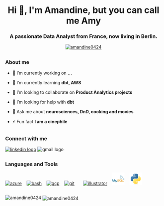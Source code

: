 <h1 align="center">Hi 👋, I'm Amandine, but you can call me Amy</h1>
<h3 align="center">A passionate Data Analyst from France, now living in Berlin.</h3>

<p align="center"> <a href="https://github.com/ryo-ma/github-profile-trophy"><img src="https://github-profile-trophy.vercel.app/?username=amandine0424" alt="amandine0424" /></a> </p>

###
## <h3 align="left">About me</h3>

- 🔭 I’m currently working on **...**

- 🌱 I’m currently learning **dbt, AWS**

- 👯 I’m looking to collaborate on **Product Analytics projects**

- 🤝 I’m looking for help with **dbt**

- 💬 Ask me about **neurosciences, DnD, cooking and movies**

- ⚡ Fun fact **I am a cinephile**

###

## <h3 align="left">Connect with me</h3>
<div align="left">
<a href="https://linkedin.com/in/amandine-croset-data-analyst" target="blank"><img src="https://raw.githubusercontent.com/maurodesouza/profile-readme-generator/master/src/assets/icons/social/linkedin/default.svg" width="52" height="40" alt="linkedin logo"/></a>
<img src="https://raw.githubusercontent.com/maurodesouza/profile-readme-generator/master/src/assets/icons/social/gmail/default.svg" width="52" height="40" alt="gmail logo"  />
</div>

###

## <h3 align="left">Languages and Tools</h3>
<p align="left"><a href="https://azure.microsoft.com/en-in/" target="_blank" rel="noreferrer"><img src="https://www.vectorlogo.zone/logos/microsoft_azure/microsoft_azure-icon.svg" alt="azure" width="40" height="40"/></a><img width="12" />
<a href="https://www.gnu.org/software/bash/" target="_blank" rel="noreferrer"><img src="https://www.vectorlogo.zone/logos/gnu_bash/gnu_bash-icon.svg" alt="bash" width="40" height="40"/></a><img width="12" />
<a href="https://cloud.google.com" target="_blank" rel="noreferrer"><img src="https://www.vectorlogo.zone/logos/google_cloud/google_cloud-icon.svg" alt="gcp" width="40" height="40"/></a><img width="12" />
<a href="https://git-scm.com/" target="_blank" rel="noreferrer"><img src="https://www.vectorlogo.zone/logos/git-scm/git-scm-icon.svg" alt="git" width="40" height="40"/></a><img width="12"/><img width="12" />
<a href="https://www.adobe.com/in/products/illustrator.html" target="_blank" rel="noreferrer"><img src="https://www.vectorlogo.zone/logos/adobe_illustrator/adobe_illustrator-icon.svg" alt="illustrator" width="40" height="40"/></a><img width="12" />
<a href="https://www.mysql.com/" target="_blank" rel="noreferrer"> <img src="https://raw.githubusercontent.com/devicons/devicon/master/icons/mysql/mysql-original-wordmark.svg" alt="mysql" width="40" height="40"/></a><img width="12" /> 
<a href="https://www.python.org" target="_blank" rel="noreferrer"> <img src="https://raw.githubusercontent.com/devicons/devicon/master/icons/python/python-original.svg" alt="python" width="40" height="40"/></a> </p>


##
<p><img align="left" src="https://github-readme-stats.vercel.app/api/top-langs?username=amandine0424&show_icons=true&locale=en&layout=compact" alt="amandine0424" /></p>

<p>&nbsp;<img align="center" src="https://github-readme-stats.vercel.app/api?username=amandine0424&show_icons=true&locale=en" alt="amandine0424" /></p>






